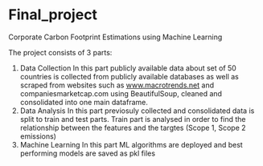 # Final_project
Corporate Carbon Footprint Estimations using Machine Learning 

The project consists of 3 parts: 
1. Data Collection
   In this part publicly available data about set of 50 countries is collected from publicly available databases as well as scraped from websites such as www.macrotrends.net and companiesmarketcap.com using BeautifulSoup, cleaned and consolidated into one main dataframe.
2. Data Analysis
   In this part previosuly collected and consolidated data is split to train and test parts. Train part is analysed in order to find the relationship between the features and the targtes (Scope 1, Scope 2 emissions)
3. Machine Learning
     In this part ML algorithms are deployed and best performing models are saved as pkl files
